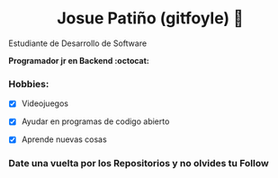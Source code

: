 <h1 align="center">Josue Patiño (gitfoyle) 👋</h1>

Estudiante de Desarrollo de Software

<b>Programador jr en Backend :octocat:</b>

<h3>Hobbies:</h3>

- [x] Videojuegos 
- [x] Ayudar en programas de codigo abierto
- [x] Aprende nuevas cosas


### Date una vuelta por los Repositorios y no olvides tu Follow

